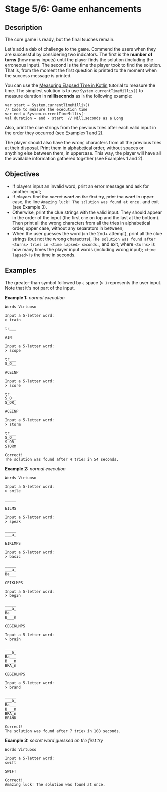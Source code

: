# Stage 5/6: Game enhancements
## Description
The core game is ready, but the final touches remain.

Let's add a dab of challenge to the game. Commend the users when they are successful by considering two indicators. The first is the <b>number of turns</b> (how many inputs) until the player finds the solution (including the erroneous input). The second is the time the player took to find the solution. That is, from the moment the first question is printed to the moment when the success message is printed.

You can use the <a href="https://www.baeldung.com/kotlin/measure-elapsed-time">Measuring Elapsed Time in Kotlin</a> tutorial to measure the time. The simplest solution is to use `System.currentTimeMillis()` to measure duration in <b>milliseconds</b> as in the following example:
```
var start = System.currentTimeMillis()
// Code to measure the execution time
var end = System.currentTimeMillis()
val duration = end - start  // Milliseconds as a Long
```

Also, print the clue strings from the previous tries after each valid input in the order they occurred (see Examples 1 and 2).

The player should also have the wrong characters from all the previous tries at their disposal. Print them in alphabetical order, without spaces or anything else between them, in uppercase. This way, the player will have all the available information gathered together (see Examples 1 and 2).

## Objectives
- If players input an invalid word, print an error message and ask for another input;
- If players find the secret word on the first try, print the word in upper case, the line `Amazing luck! The solution was found at once.` and exit (see Example 3).
- Otherwise, print the clue strings with the valid input. They should appear in the order of the input (the first one on top and the last at the bottom). Then print all the wrong characters from all the tries in alphabetical order, upper case, without any separators in between;
- When the user guesses the word (on the 2nd+ attempt), print all the clue strings (but not the wrong characters), `The solution was found after <turns> tries in <time lapsed> seconds.`, and exit, where `<turns>` is how many times the player input words (including wrong input); `<time lapsed>` is the time in seconds.

## Examples
The greater-than symbol followed by a space (`> `) represents the user input. Note that it's not part of the input.

<b>Example 1:</b> <i>normal execution</i>
```
Words Virtuoso

Input a 5-letter word:
> train

tr___

AIN

Input a 5-letter word:
> scope

tr___
S_O__

ACEINP

Input a 5-letter word:
> score

tr___
S_O__
S_OR_

ACEINP

Input a 5-letter word:
> storm

tr___
S_O__
S_OR_
STORM

Correct!
The solution was found after 4 tries in 54 seconds.
```

<b>Example 2:</b> <i>normal execution</i>
```
Words Virtuoso

Input a 5-letter word:
> smile

_____

EILMS

Input a 5-letter word:
> speak

_____
___a_

EIKLMPS

Input a 5-letter word:
> basic

_____
___a_
Ba___

CEIKLMPS

Input a 5-letter word:
> begin

_____
___a_
Ba___
B___n

CEGIKLMPS

Input a 5-letter word:
> brain

_____
___a_
Ba___
B___n
BRA_n

CEGIKLMPS

Input a 5-letter word:
> brand

_____
___a_
Ba___
B___n
BRA_n
BRAND

Correct!
The solution was found after 7 tries in 108 seconds.
```

<b>Example 3:</b> <i>secret word guessed on the first try</i>
```
Words Virtuoso

Input a 5-letter word:
swift

SWIFT

Correct!
Amazing luck! The solution was found at once.
```
